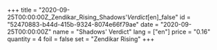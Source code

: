 +++
title = "2020-09-25T00:00:00Z_Zendikar_Rising_Shadows'_Verdict_[en]_false"
id = "52470883-b44d-415b-9324-8074e66f79ae"
date = "2020-09-25T00:00:00Z"
name = "Shadows' Verdict"
lang = ["en"]
price = "0.16"
quantity = 4
foil = false
set = "Zendikar Rising"
+++
